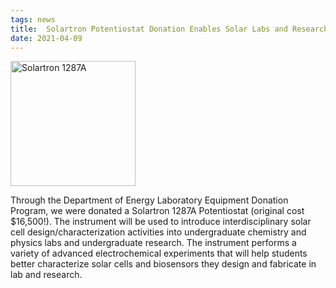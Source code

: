 ```yaml
---
tags: news
title:  Solartron Potentiostat Donation Enables Solar Labs and Research
date: 2021-04-09
---
```



<img src="https://www.ameteksi.com/-/media/ameteksi/images/products/potentiostats/si-1287---front---transparent-bkgd_667px.png?la=en&revision=802cd582-d552-453f-9221-21f78e75873c&hash=E7B43421D84879D391BCE2CFA32C55B8" alt="Solartron 1287A" class="img-left" width="200px">

Through the Department of Energy Laboratory Equipment Donation Program, we were donated a Solartron 1287A Potentiostat (original cost $16,500!). 
The instrument will be used to introduce interdisciplinary solar cell design/characterization activities into undergraduate chemistry and physics labs and undergraduate research. The instrument performs a  variety of advanced electrochemical experiments that will help students better characterize solar cells and biosensors they design and fabricate in lab and research.